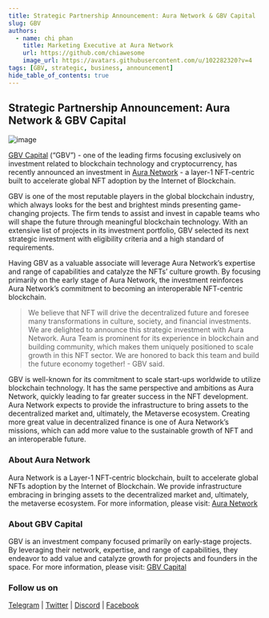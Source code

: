 ```yaml
---
title: Strategic Partnership Announcement: Aura Network & GBV Capital 
slug: GBV
authors:
  - name: chi phan
    title: Marketing Executive at Aura Network
    url: https://github.com/chiawesome
    image_url: https://avatars.githubusercontent.com/u/102282320?v=4
tags: [GBV, strategic, business, announcement]
hide_table_of_contents: true
---
```


## Strategic Partnership Announcement: Aura Network & GBV Capital

![image](/img/news/gbv.jpg)

[GBV Capital](https://www.gbv.capital/) (“GBV”) - one of the leading firms focusing exclusively on investment related to blockchain technology and cryptocurrency, has recently announced an investment in [Aura Network](https://aura.network/) - a layer-1 NFT-centric built to accelerate global NFT adoption by the Internet of Blockchain.

GBV is one of the most reputable players in the global blockchain industry, which always looks for the best and brightest minds presenting game-changing projects. The firm tends to assist and invest in capable teams who will shape the future through meaningful blockchain technology. With an extensive list of projects in its investment portfolio, GBV selected its next strategic investment with eligibility criteria and a high standard of requirements.

<!--truncate-->

Having GBV as a valuable associate will leverage Aura Network’s expertise and range of capabilities and catalyze the NFTs’ culture growth. By focusing primarily on the early stage of Aura Network, the investment reinforces Aura Network’s commitment to becoming an interoperable NFT-centric blockchain.

>We believe that NFT will drive the decentralized future and foresee many transformations in culture, society, and financial investments. We are delighted to announce this strategic investment with Aura Network. Aura Team is prominent for its experience in blockchain and building community, which makes them uniquely positioned to scale growth in this NFT sector. We are honored to back this team and build the future economy together! - GBV said.

GBV is well-known for its commitment to scale start-ups worldwide to utilize blockchain technology. It has the same perspective and ambitions as Aura Network, quickly leading to far greater success in the NFT development. Aura Network expects to provide the infrastructure to bring assets to the decentralized market and, ultimately, the Metaverse ecosystem. Creating more great value in decentralized finance is one of Aura Network’s missions, which can add more value to the sustainable growth of NFT and an interoperable future.

### About Aura Network

Aura Network is a Layer-1 NFT-centric blockchain, built to accelerate global NFTs adoption by the Internet of Blockchain. We provide infrastructure embracing in bringing assets to the decentralized market and, ultimately, the metaverse ecosystem. For more information, please visit: [Aura Network](https://aura.network/)

### About GBV Capital

GBV is an investment company focused primarily on early-stage projects. By leveraging their network, expertise, and range of capabilities, they endeavor to add value and catalyze growth for projects and founders in the space. For more information, please visit: [GBV Capital](https://www.gbv.capital/)

### Follow us on

[Telegram](https://t.me/AuraNetworkOfficial) | [Twitter](https://twitter.com/AuraNetworkHQ) | [Discord](https://discord.gg/PNCp4CXj7K) | [Facebook](https://facebook.com/AuraNetworkHQ/)